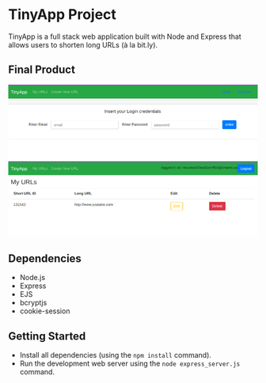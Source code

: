 # TinyApp Project

TinyApp is a full stack web application built with Node and Express that allows users to shorten long URLs (à la bit.ly).

## Final Product

!["Wow! Amazing"](https://github.com/michaelruhl/tinyapp/blob/master/docs/tinyAppLogin.png)
!["'Better than Messager!' - Some Guy 2022"](https://github.com/michaelruhl/tinyapp/blob/master/docs/tinyAppURLS.png)

## Dependencies

- Node.js
- Express
- EJS
- bcryptjs
- cookie-session

## Getting Started

- Install all dependencies (using the `npm install` command).
- Run the development web server using the `node express_server.js` command.
